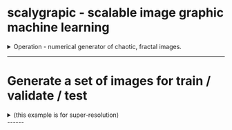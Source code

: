 # scalygrapic - scalable image graphic machine learning
<details>
  <summary> 
   Operation - numerical generator of chaotic, fractal images.
  </summary>
  <br>
  a. Clone this repository
  
  ```bash scripting
    git clone https://github.com/dlanier/scalygraphic.git
  ```
  b. Edit a yaml file to set your image resolutions and number of images
  
Requires Python 3.5 or later
 </details>

------
 # Generate a set of images for train / validate / test 
<details>
  <summary>
    (this example is for super-resolution)
  </summary> 
  <p>
  a. Copy the file scalygraphic/data/run_files/create_scaled_image_set.yml to your run (or test) directory.  <br>
    
  ```bash scripting
    # cd to the directory with the cloned repo
    mkdir -p run_dir/results
    cp scalygraphic/data/run_files/create_scaled_image_set.yml run_dir/anew_image_set.yml
  ```
  </p>
  <p>
  b. Edit the newly copied file to set the run parameters for the desired data set.  <br>
  
  ```bash scripting
    # method parameter defines function call in main (src/scalygraphci.py)
    method:               scaled_images_dataset

    # number of pairs of images
    number_of_image_sets: 100

    # small scale size
    small_scale_rows:     128
    small_scale_cols:     128

    # matching large scale image size
    large_scale_rows:     256
    large_scale_cols:     256

    # where to write the results
    results_directory:    ./run_dir/results

    # max number of iterations for the algorithm (larger is slower)
    it_max:               64
    # image diagonal multiples (larger is slower, smaller may produce artifacts)
    scale_dist:           10

    # false color if true
    greyscale:            False
    #constrain image generation to use one equation only
    use_one_eq:           False
  ```
  </p>
  <p>
  c. Call the main function from the command line with the edited .yml file.  <br>
  
  ```bash scripting
    #Note that the run_file is in the run_directory
    python3 ./scalygraphic/src/scalygraphic.py -run_directory ./run_dir/ -run_file anew_image_set.yml
    #Check that the hash-named images begin to appear in the run_dir/results directory
  ```
</details>
------
